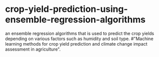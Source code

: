 # crop-yield-prediction-using-ensemble-regression-algorithms
an ensemble regression algorithms that is used to predict the crop yields depending on various factors such as humidity and soil type.
#"Machine learning methods for crop yield prediction and climate change impact assessment in agriculture".
